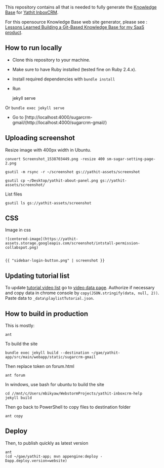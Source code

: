 This repository contains all that is needed to fully generate the [Knowledge Base](https://www.yathit.com/sugarcrm-gmail/) for [Yathit InboxCRM](https://www.yathit.com).

For this opensource Knowledge Base web site generator, please see : [Lessons Learned Building a Git-Based Knowledge Base for my SaaS product](https://www.wisecashhq.com/blog/lessons-learned-creating-a-git-based-knowledge-base-for-my-saas-product).


## How to run locally

* Clone this repository to your machine.
* Make sure to have Ruby installed (tested fine on Ruby 2.4.x).
* Install required dependencies with `bundle install`
* Run 

    jekyll serve
    
Or `bundle exec jekyll serve`    
    
* Go to [http://localhost:4000/sugarcrm-gmail/(http://localhost:4000/sugarcrm-gmail/)

## Uploading screenshot

Resize image with 400px width in Ubuntu.  
  
    convert Screenshot_1538703449.png -resize 400 sm-sugar-setting-page-2.png
    
    gsutil -m rsync -r ~/screenshot gs://yathit-assets/screenshot 
    
    gsutil cp ~/Desktop/yathit-about-panel.png gs://yathit-assets/screenshot/
    
List files

    gsutil ls gs://yathit-assets/screenshot   
    
## CSS

Image in css

    ![centered-image](https://yathit-assets.storage.googleapis.com/screenshot/intstall-permission-collabspot.png)
    

    {{ "sidebar-login-button.png" | screenshot }}         

## Updating tutorial list

To update [tutorial video list](https://www.yathit.com/sugarcrm-gmail/tutorial-videos.html) go to [video data page](http://127.0.0.1:4000/sugarcrm-gmail/video-data.html). Authorize if necessary and copy data in chrome console by `copy(JSON.stringify(data, null, 2))`. Paste data to `_data\playlistTutorial.json`.

## How to build in production

This is mostly:

    ant
    
To build the site    

    bundle exec jekyll build --destination ~/gae/yathit-app/src/main/webapp/static/sugarcrm-gmail
   
Then replace token on forum.html 

    ant forum

In windows, use bash for ubuntu to build the site

    cd //mnt/c/Users/mbikyaw/WebstormProjects/yathit-inboxcrm-help
    jekyll build 
       
Then go back to PowerShell to copy files to destination folder
     
    ant copy

## Deploy

Then, to publish quickly as latest version

    ant
    (cd ~/gae/yathit-app; mvn appengine:deploy -Dapp.deploy.version=website)
             
